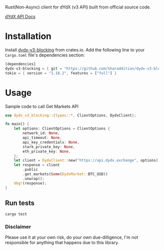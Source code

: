 Rust(Non-Async) client for dYdX (v3 API) built from official source code.

[dYdX API Docs](https://docs.dydx.exchange/)

# Installation

Install [dydx-v3-blocking](https://crates.io/crates/dydx-v3-blocking) from crates.io. Add the following line to your `Cargo.toml` file's dependencies section:

```rust
[dependencies]
dydx-v3-blocking = { git = "https://github.com/Sharaddition/dydx-v3-blocking" }
tokio = { version = "1.18.2", features = ["full"] }
```

# Usage

Sample code to call Get Markets API

```rust
use dydx_v3_blocking::{types::*, ClientOptions, DydxClient};

fn main() {
    let options: ClientOptions = ClientOptions {
        network_id: None,
        api_timeout: None,
        api_key_credentials: None,
        stark_private_key: None,
        eth_private_key: None,
    };
    let client = DydxClient::new("https://api.dydx.exchange", options);
    let response = client
        .public
        .get_markets(Some(DydxMarket::BTC_USD))
        .unwrap();
    dbg!(response);
}
```

## Run tests

```sh
cargo test
```

### Disclaimer

Please use it at your own risk, do your own due-dilligence, I'm not responsible for anything that happens due to this library.